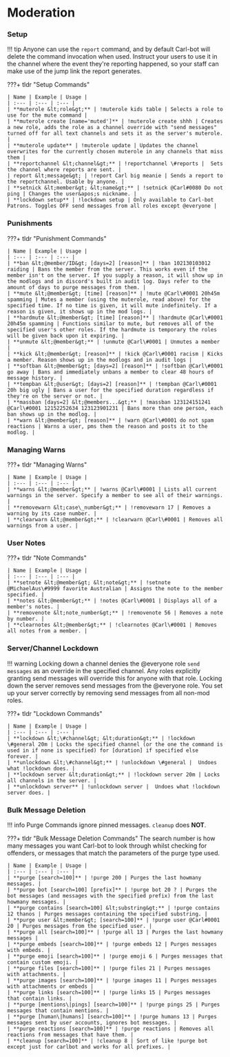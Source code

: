 # Moderation

### Setup

!!! tip
	Anyone can use the `report` command, and by default Carl-bot will delete the command invocation when used. Instruct your users to use it in the channel where the event they're reporting happened, so your staff can make use of the jump link the report generates.

???+ tldr "Setup Commands"
	
	| Name | Example | Usage |
	| :--- | :--- | :--- |
	| **muterole &lt;role&gt;** | !muterole kids table | Selects a role to use for the mute command |
	| **muterole create [name='muted']** | !muterole create shhh | Creates a new role, adds the role as a channel override with "send messages" turned off for all text channels and sets it as the server's muterole. |
	| **muterole update** | !muterole update | Updates the channel overwrites for the currently chosen muterole in any channels that miss them |
	| **reportchannel &lt;channel&gt;** | !reportchannel \#reports |  Sets the channel where reports are sent. |
	| report &lt;message&gt; | !report Carl big meanie | Sends a report to the reportchannel. Usable by anyone. |
	| **setnick &lt;member&gt; &lt;name&gt;** | !setnick @Carl#0080 Do not ping | Changes the user&apos;s nickname. |
	| **lockdown setup** | !lockdown setup | Only available to Carl-bot Patrons. Toggles OFF send messages from all roles except @everyone |

### Punishments

???+ tldr "Punishment Commands"

	| Name | Example | Usage |
	| :--- | :--- | :--- |
	| **ban &lt;@member/ID&gt; [days=2] [reason]** | !ban 102130103012 raiding | Bans the member from the server. This works even if the member isn't on the server. If you supply a reason, it will show up in the modlogs and in discord's built in audit log. Days refer to the amount of days to purge messages from them. |
	| **mute &lt;@member&gt; [time] [reason]** | !mute @Carl\#0001 20h45m spamming | Mutes a member (using the muterole, read above) for the specified time. If no time is given, it will mute indefinitely. If a reason is given, it shows up in the mod logs. |
	| **hardmute &lt;@member&gt; [time] [reason]** | !hardmute @Carl\#0001 20h45m spamming | Functions similar to mute, but removes all of the specified user's other roles. If the hardmute is temporary the roles will be given back upon it expiring. |
	| **unmute &lt;@member&gt;** | !unmute @Carl\#0001 | Unmutes a member |
	| **kick &lt;@member&gt; [reason]** | !kick @Carl\#0001 racism | Kicks a member. Reason shows up in the modlogs and in audit logs |
	| **softban &lt;@member&gt; [days=2] [reason]** | !softban @Carl\#0001 go away | Bans and immediately unbans a member to clear 48 hours of message history. |
	| **tempban &lt;@user&gt; [days=2] [reason]** | !tempban @Carl\#0001 20h big ugly | Bans a user for the specified duration regardless if they're on the server or not. |
	| **massban [days=2] &lt;@members...&gt;** | !massban 123124151241 @Carl\#0001 12152252634 123123901231 | Bans more than one person, each ban shows up in the modlog. |
	| **warn &lt;@member&gt; [reason]** | !warn @Carl\#0001 do not spam reactions | Warns a user, pms them the reason and posts it to the modlog. |

### Managing Warns

???+ tldr "Managing Warns"

	| Name | Example | Usage |
	| :--- | :--- | :--- |
	| **warns &lt;@member&gt;** | !warns @Carl\#0001 | Lists all current warnings in the server. Specify a member to see all of their warnings. |
	| **removewarn &lt;case\_number&gt;** | !removewarn 17 | Removes a warning by its case number. |
	| **clearwarn &lt;@member&gt;** | !clearwarn @Carl\#0001 | Removes all warnings from a user. |

### User Notes

???+ tldr "Note Commands"

	| Name | Example | Usage |
	| :--- | :--- | :--- |
	| **setnote &lt;@member&gt; &lt;note&gt;** | !setnote @MichaelAus\#9999 favorite Australian | Assigns the note to the member specified. |
	| **notes &lt;@member&gt;** | !notes @Carl\#0001 | Displays all of a member's notes. |
	| **removenote &lt;note_number&gt;** | !removenote 56 | Removes a note by number. |
	| **clearnotes &lt;@member&gt;** | !clearnotes @Carl\#0001 | Removes all notes from a member. |

### Server/Channel Lockdown

!!! warning
    Locking down a channel denies the @everyone role `send messages` as an override in the specified channel. Any roles explicitly granting send messages will override this for anyone with that role. Locking down the server removes send messages from the @everyone role. You set up your server correctly by removing send messages from all non-mod roles.

???+ tldr "Lockdown Commands"

	| Name | Example | Usage |
	| :--- | :--- | :--- |
	| **lockdown &lt;\#channel&gt; &lt;duration&gt;** | !lockdown \#general 20m | Locks the specified channel (or the one the command is used in if none is specified) for [duration] if specified else forever. |
	| **unlockdown &lt;\#channel&gt;** | !unlockdown \#general |  Undoes what !lockdown does. |
	| **lockdown server &lt;duration&gt;** | !lockdown server 20m | Locks all channels in the server. |
	| **unlockdown server** | !unlockdown server |  Undoes what !lockdown server does. |

### Bulk Message Deletion

!!! info
    Purge Commands ignore pinned messages. `cleanup` does **NOT**.
	
???+ tldr "Bulk Message Deletion Commands"
	The search number is how many messages you want Carl-bot to look through whilst checking for offenders, or messages that match the parameters of the purge type used.

	| Name | Example | Usage |
	| :--- | :--- | :--- |
	| **purge [search=100]** | !purge 200 | Purges the last howmany messages. |
	| **purge bot [search=100] [prefix]** | !purge bot 20 ? | Purges the bot messages (and messages with the specified prefix) from the last howmany messages. |
	| **purge contains [search=100] &lt;substring&gt;** | !purge contains 12 thanos | Purges messages containing the specified substring. |
	| **purge user &lt;member&gt; [search=100]** | !purge user @Carl#0001 20 | Purges messages from the specified user. |
	| **purge all [search=100]** | !purge all 13 | Purges the last howmany messages |
	| **purge embeds [search=100]** | !purge embeds 12 | Purges messages with embeds. |
	| **purge emoji [search=100]** | !purge emoji 6 | Purges messages that contain custom emoji. |
	| **purge files [search=100]** | !purge files 21 | Purges messages with attachments. |
	| **purge images [search=100]** | !purge images 11 | Purges messages with attachments or embeds |
	| **purge links [search=100]** | !purge links 15 | Purges messages that contain links. |
	| **purge [mentions\|pings] [search=100]** | !purge pings 25 | Purges messages that contain mentions. |
	| **purge [human\|humans] [search=100]** | !purge humans 13 | Purges messages sent by user accounts, ignores bot messages. |
	| **purge reactions [search=100]** | !purge reactions | Removes all reactions from messages that have them. |
	| **cleanup [search=100]** | !cleanup 8 | Sort of like !purge bot except just for carlbot and works for all prefixes. |